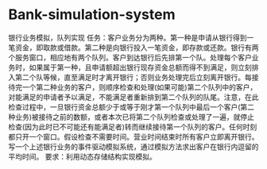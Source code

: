 # Bank-simulation-system
银行业务模拟，队列实现
任务：客户业务分为两种。第一种是申请从银行得到一笔资金，即取款或借款。第二种是向银行投入一笔资金，即存款或还款。银行有两个服务窗口，相应地有两个队列。客户到达银行后先排第一个队。处理每个客户业务时，如果属于第一种，且申请额超出银行现存资金总额而得不到满足，则立刻排入第二个队等候，直至满足时才离开银行；否则业务处理完后立刻离开银行。每接待完一个第二种业务的客户，则顺序检查和处理(如果可能)第二个队列中的客户，对能满足的申请者予以满足，不能满足者重新排到第二个队列的队尾。注意，在此检查过程中，一旦银行资金总额少于或等于刚才第一个队列中最后一个客户(第二种业务)被接待之前的数额，或者本次已将第二个队列检查或处理了一遍，就停止检查(因为此时已不可能还有能满足者)转而继续接待第一个队列的客户。任何时刻都只开一个窗口。假设检查不需要时间。营业时间结束时所有客户立即离开银行。
写一个上述银行业务的事件驱动模拟系统，通过模拟方法求出客户在银行内逗留的平均时间。
要求：利用动态存储结构实现模拟。
